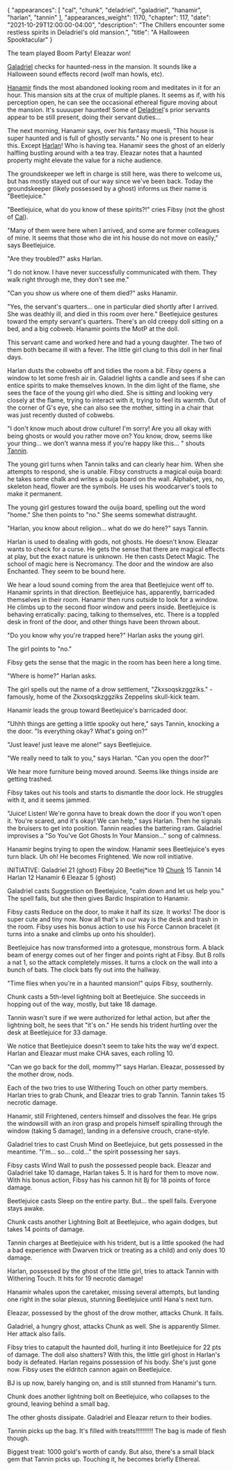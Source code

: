 {
    "appearances": [
        "cal",
        "chunk",
        "deladriel",
        "galadriel",
        "hanamir",
        "harlan",
        "tannin"
    ],
    "appearances_weight": 1170,
    "chapter": 117,
    "date": "2021-10-29T12:00:00-04:00",
    "description": "The Chillers encounter some restless spirits in Deladriel's old mansion.",
    "title": "A Halloween Spooktacular"
}

The team played Boom Party! Eleazar won!

[Galadriel](/characters/galadriel/) checks for haunted-ness in the mansion. It sounds like a Halloween sound effects record (wolf man howls, etc).

[Hanamir](/characters/hanamir/) finds the most abandoned looking room and meditates in it for an hour. This mansion sits at the crux of multiple planes. It seems as if, with his perception open, he can see the occasional ethereal figure moving about the mansion. It's suuuuper haunted! Some of [Deladriel](/characters/deladriel/)'s prior servants appear to be still present, doing their servant duties...

The next morning, Hanamir says, over his fantasy muesli, "This house is super haunted and is full of ghostly servants." No one is present to hear this. Except [Harlan](/characters/harlan/)! Who is having tea. Hanamir sees the ghost of an elderly halfling bustling around with a tea tray. Eleazar notes that a haunted property might elevate the value for a niche audience.

The groundskeeper we left in charge is still here, was there to welcome us, but has mostly stayed out of our way since we've been back. Today the groundskeeper (likely possessed by a ghost) informs us their name is "Beetlejuice."

"Beetlejuice, what do you know of these spirits?!" cries Fibsy (not the ghost of [Cal](/characters/cal/)).

"Many of them were here when I arrived, and some are former colleagues of mine. It seems that those who die int his house do not move on easily," says Beetlejuice.

"Are they troubled?" asks Harlan.

"I do not know. I have never successfully communicated with them. They walk right through me, they don't see me."

"Can you show us where one of them died?" asks Hanamir.

"Yes, the servant's quarters... one in particular died shortly after I arrived. She was deathly ill, and died in this room over here." Beetlejuice gestures toward the empty servant's quarters. There's an old creepy doll sitting on a bed, and a big cobweb. Hanamir points the MotP at the doll.

This servant came and worked here and had a young daughter. The two of them both became ill with a fever. The little girl clung to this doll in her final days.

Harlan dusts the cobwebs off and tidies the room a bit. Fibsy opens a window to let some fresh air in. Galadriel lights a candle and sees if she can entice spirits to make themselves known. In the dim light of the flame, she sees the face of the young girl who died. She is sitting and looking very closely at the flame, trying to interact with it, trying to feel its warmth. Out of the corner of G's eye, she can also see the mother, sitting in a chair that was just recently dusted of cobwebs.

"I don't know much about drow culture! I'm sorry! Are you all okay with being ghosts or would you rather move on? You know, drow, seems like your thing... we don't wanna mess if you're happy like this... " shouts [Tannin](/characters/tannin/).

The young girl turns when Tannin talks and can clearly hear him. When she attempts to respond, she is unable. Fibsy constructs a magical ouija board: he takes some chalk and writes a ouija board on the wall. Alphabet, yes, no, skeleton head, flower are the symbols. He uses his woodcarver's tools to make it permanent.

The young girl gestures toward the ouija board, spelling out the word "home." She then points to "no." She seems somewhat distraught.

"Harlan, you know about religion... what do we do here?" says Tannin.

Harlan is used to dealing with gods, not ghosts. He doesn't know. Eleazar wants to check for a curse. He gets the sense that there are magical effects at play, but the exact nature is unknown. He then casts Detect Magic. The school of magic here is Necromancy. The door and the window are also Enchanted. They seem to be bound here.

We hear a loud sound coming from the area that Beetlejuice went off to. Hanamir sprints in that direction. Beetlejuice has, apparently, barricaded themselves in their room. Hanamir then runs outside to look for a window. He climbs up to the second floor window and peers inside. Beetlejuice is behaving erratically: pacing, talking to themselves, etc. There is a toppled desk in front of the door, and other things have been thrown about.

"Do you know why you're trapped here?" Harlan asks the young girl.

The girl points to "no."

Fibsy gets the sense that the magic in the room has been here a long time.

"Where is home?" Harlan asks.

The girl spells out the name of a drow settlement, "Zkxsoqskzggziks." - famously, home of the Zkxsoqskzggziks Zeppelins skull-kick team.

Hanamir leads the group toward Beetlejuice's barricaded door.

"Uhhh things are getting a little spooky out here," says Tannin, knocking a the door. "Is everything okay? What's going on?"

"Just leave! just leave me alone!" says Beetlejuice.

"We really need to talk to you," says Harlan. "Can you open the door?"

We hear more furniture being moved around. Seems like things inside are getting trashed.

Fibsy takes out his tools and starts to dismantle the door lock. He struggles with it, and it seems jammed.

"Juice! Listen! We're gonna have to break down the door if you won't open it. You're scared, and it's okay! We can help," says Harlan. Then he signals the bruisers to get into position. Tannin readies the battering ram. Galadriel improvises a "So You've Got Ghosts In Your Mansion..." song of calmness.

Hanamir begins trying to open the window. Hanamir sees Beetlejuice's eyes turn black. Uh oh! He becomes Frightened. We now roll initiative.

INITIATIVE:
Galadriel 21 (ghost)
Fibsy 20
Beetlej*ice 19
[Chunk](/characters/chunk/) 15
Tannin 14
Harlan 12
Hanamir 6
Eleazar 5 (ghost)

Galadriel casts Suggestion on Beetlejuice, "calm down and let us help you." The spell fails, but she then gives Bardic Inspiration to Hanamir.

Fibsy casts Reduce on the door, to make it half its size. It works! The door is super cute and tiny now. Now all that's in our way is the desk and trash in the room. Fibsy uses his bonus action to use his Force Cannon bracelet (it turns into a snake and climbs up onto his shoulder).

Beetlejuice has now transformed into a grotesque, monstrous form. A black beam of energy comes out of her finger and points right at Fibsy. But B rolls a nat 1, so the attack completely misses. It turns a clock on the wall into a bunch of bats. The clock bats fly out into the hallway.

"Time flies when you're in a haunted mansion!" quips Fibsy, southernly.

Chunk casts a 5th-level lightning bolt at Beetlejuice. She succeeds in hopping out of the way, mostly, but take 18 damage.

Tannin wasn't sure if we were authorized for lethal action, but after the lightning bolt, he sees that "it's on." He sends his trident hurtling over the desk at Beetlejuice for 33 damage.

We notice that Beetlejuice doesn't seem to take hits the way we'd expect. Harlan and Eleazar must make CHA saves, each rolling 10.

"Can we go back for the doll, mommy?" says Harlan. Eleazar, possessed by the mother drow, nods.

Each of the two tries to use Withering Touch on other party members. Harlan tries to grab Chunk, and Eleazar tries to grab Tannin. Tannin takes 15 necrotic damage.

Hanamir, still Frightened, centers himself and dissolves the fear. He grips the windowsill with an iron grasp and propels himself spiralling through the window (taking 5 damage), landing in a defensive crouch, crane-style.

Galadriel tries to cast Crush Mind on Beetlejuice, but gets possessed in the meantime. "I'm... so... cold..." the spirit possessing her says.

Fibsy casts Wind Wall to push the possessed people back. Eleazar and Galadriel take 10 damage, Harlan takes 5. It is hard for them to move now. With his bonus action, Fibsy has his cannon hit B*j* for 18 points of force damage.

Beetlejuice casts Sleep on the entire party. But... the spell fails. Everyone stays awake.

Chunk casts another Lightning Bolt at Beetlejuice, who again dodges, but takes 14 points of damage.

Tannin charges at Beetlejuice with his trident, but is a little spooked (he had a bad experience with Dwarven trick or treating as a child) and only does 10 damage.

Harlan, possessed by the ghost of the little girl, tries to attack Tannin with Withering Touch. It hits for 19 necrotic damage!

Hanamir whales upon the caretaker, missing several attempts, but landing one right in the solar plexus, stunning Beetlejuice until Hana's next turn.

Eleazar, possessed by the ghost of the drow mother, attacks Chunk. It fails.

Galadriel, a hungry ghost, attacks Chunk as well. She is apparently Slimer. Her attack also fails.

Fibsy tries to catapult the haunted doll, hurling it into Beetlejuice for 22 pts of damage. The doll also shatters? With this, the little girl ghost in Harlan's body is defeated. Harlan regains possession of his body. She's just gone now. Fibsy uses the eldritch cannon again on Beetlejuice.

BJ is up now, barely hanging on, and is still stunned from Hanamir's turn.

Chunk does another lightning bolt on Beetlejuice, who collapses to the ground, leaving behind a small bag.

The other ghosts dissipate. Galadriel and Eleazar return to their bodies.

Tannin picks up the bag. It's filled with treats!!!!!!!!!! The bag is made of flesh though.

Biggest treat: 1000 gold's worth of candy. But also, there's a small black gem that Tannin picks up. Touching it, he becomes briefly Ethereal.